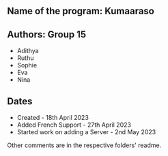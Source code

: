 ## Name of the program: Kumaaraso
## Authors: Group 15
- Adithya
- Ruthu
- Sophie
- Eva
- Nina

## Dates

- Created - 18th April 2023
- Added French Support - 27th April 2023
- Started work on adding a Server - 2nd May 2023

Other comments are in the respective folders' readme. 